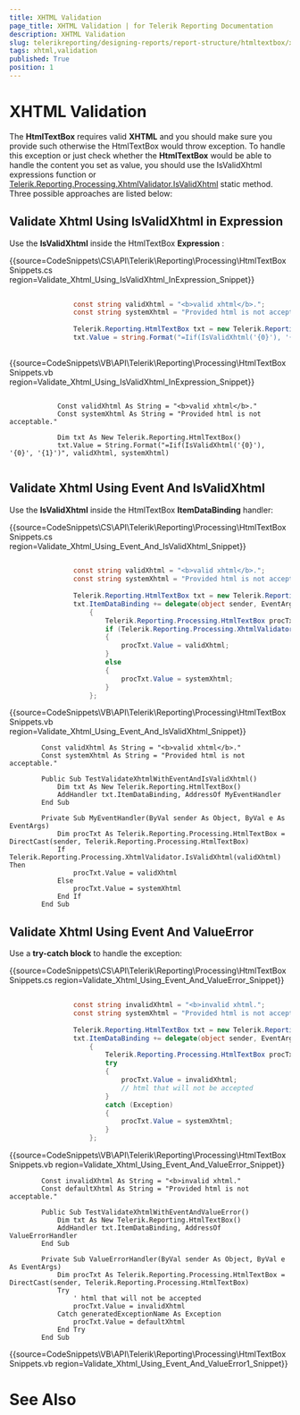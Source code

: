 ```yaml
---
title: XHTML Validation
page_title: XHTML Validation | for Telerik Reporting Documentation
description: XHTML Validation
slug: telerikreporting/designing-reports/report-structure/htmltextbox/xhtml-validation
tags: xhtml,validation
published: True
position: 1
---
```


# XHTML Validation



The __HtmlTextBox__  requires valid __XHTML__  and you should make sure you provide such otherwise the HtmlTextBox would throw exception.      	To handle this exception or just check whether the __HtmlTextBox__  would be able to handle the content      	you set as value, you should use the IsValidXhtml expressions function or        	[Telerik.Reporting.Processing.XhtmlValidator.IsValidXhtml](/reporting/api/Telerik.Reporting.Processing.XhtmlValidator#Telerik_Reporting_Processing_XhtmlValidator_IsValidXhtml_System_String_)       	static method. Three possible     	approaches are listed below:

## Validate Xhtml Using IsValidXhtml in Expression

Use the __IsValidXhtml__  inside the HtmlTextBox __Expression__ :

{{source=CodeSnippets\CS\API\Telerik\Reporting\Processing\HtmlTextBoxSnippets.cs region=Validate_Xhtml_Using_IsValidXhtml_InExpression_Snippet}}
````C#
	
	            const string validXhtml = "<b>valid xhtml</b>.";
	            const string systemXhtml = "Provided html is not acceptable.";
	
	            Telerik.Reporting.HtmlTextBox txt = new Telerik.Reporting.HtmlTextBox();
	            txt.Value = string.Format("=Iif(IsValidXhtml('{0}'), '{0}', '{1}')", validXhtml, systemXhtml);
	
````
{{source=CodeSnippets\VB\API\Telerik\Reporting\Processing\HtmlTextBoxSnippets.vb region=Validate_Xhtml_Using_IsValidXhtml_InExpression_Snippet}}
````VB
	
	        Const validXhtml As String = "<b>valid xhtml</b>."
	        Const systemXhtml As String = "Provided html is not acceptable."
	
	        Dim txt As New Telerik.Reporting.HtmlTextBox()
	        txt.Value = String.Format("=Iif(IsValidXhtml('{0}'), '{0}', '{1}')", validXhtml, systemXhtml)
	
````



## Validate Xhtml Using Event And IsValidXhtml

Use the __IsValidXhtml__  inside the HtmlTextBox __ItemDataBinding__  handler:

{{source=CodeSnippets\CS\API\Telerik\Reporting\Processing\HtmlTextBoxSnippets.cs region=Validate_Xhtml_Using_Event_And_IsValidXhtml_Snippet}}
````C#
	
	            const string validXhtml = "<b>valid xhtml</b>.";
	            const string systemXhtml = "Provided html is not acceptable.";
	
	            Telerik.Reporting.HtmlTextBox txt = new Telerik.Reporting.HtmlTextBox();
	            txt.ItemDataBinding += delegate(object sender, EventArgs args)
	                {
	                    Telerik.Reporting.Processing.HtmlTextBox procTxt = (Telerik.Reporting.Processing.HtmlTextBox)sender;
	                    if (Telerik.Reporting.Processing.XhtmlValidator.IsValidXhtml(validXhtml))
	                    {
	                        procTxt.Value = validXhtml;
	                    }
	                    else
	                    {
	                        procTxt.Value = systemXhtml;
	                    }
	                };
````
{{source=CodeSnippets\VB\API\Telerik\Reporting\Processing\HtmlTextBoxSnippets.vb region=Validate_Xhtml_Using_Event_And_IsValidXhtml_Snippet}}
````VB
	    Const validXhtml As String = "<b>valid xhtml</b>."
	    Const systemXhtml As String = "Provided html is not acceptable."
	
	    Public Sub TestValidateXhtmlWithEventAndIsValidXhtml()
	        Dim txt As New Telerik.Reporting.HtmlTextBox()
	        AddHandler txt.ItemDataBinding, AddressOf MyEventHandler
	    End Sub
	
	    Private Sub MyEventHandler(ByVal sender As Object, ByVal e As EventArgs)
	        Dim procTxt As Telerik.Reporting.Processing.HtmlTextBox = DirectCast(sender, Telerik.Reporting.Processing.HtmlTextBox)
	        If Telerik.Reporting.Processing.XhtmlValidator.IsValidXhtml(validXhtml) Then
	            procTxt.Value = validXhtml
	        Else
	            procTxt.Value = systemXhtml
	        End If
	    End Sub
````



## Validate Xhtml Using Event And ValueError

Use a __try-catch block__  to handle the exception:

{{source=CodeSnippets\CS\API\Telerik\Reporting\Processing\HtmlTextBoxSnippets.cs region=Validate_Xhtml_Using_Event_And_ValueError_Snippet}}
````C#
	
	            const string invalidXhtml = "<b>invalid xhtml.";
	            const string systemXhtml = "Provided html is not acceptable.";
	
	            Telerik.Reporting.HtmlTextBox txt = new Telerik.Reporting.HtmlTextBox();
	            txt.ItemDataBinding += delegate(object sender, EventArgs args)
	                {
	                    Telerik.Reporting.Processing.HtmlTextBox procTxt = (Telerik.Reporting.Processing.HtmlTextBox)sender;
	                    try
	                    {
	                        procTxt.Value = invalidXhtml;
	                        // html that will not be accepted
	                    }
	                    catch (Exception)
	                    {
	                        procTxt.Value = systemXhtml;
	                    }
	                };
````
{{source=CodeSnippets\VB\API\Telerik\Reporting\Processing\HtmlTextBoxSnippets.vb region=Validate_Xhtml_Using_Event_And_ValueError_Snippet}}
````VB
	    Const invalidXhtml As String = "<b>invalid xhtml."
	    Const defaultXhtml As String = "Provided html is not acceptable."
	
	    Public Sub TestValidateXhtmlWithEventAndValueError()
	        Dim txt As New Telerik.Reporting.HtmlTextBox()
	        AddHandler txt.ItemDataBinding, AddressOf ValueErrorHandler
	    End Sub
	
	    Private Sub ValueErrorHandler(ByVal sender As Object, ByVal e As EventArgs)
	        Dim procTxt As Telerik.Reporting.Processing.HtmlTextBox = DirectCast(sender, Telerik.Reporting.Processing.HtmlTextBox)
	        Try
	            ' html that will not be accepted
	            procTxt.Value = invalidXhtml
	        Catch generatedExceptionName As Exception
	            procTxt.Value = defaultXhtml
	        End Try
	    End Sub
````



{{source=CodeSnippets\VB\API\Telerik\Reporting\Processing\HtmlTextBoxSnippets.vb region=Validate_Xhtml_Using_Event_And_ValueError1_Snippet}}




# See Also

